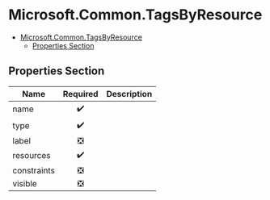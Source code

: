 <a name="microsoft-common-tagsbyresource"></a>
# Microsoft.Common.TagsByResource
* [Microsoft.Common.TagsByResource](#microsoft-common-tagsbyresource)
    * [Properties Section](#microsoft-common-tagsbyresource-properties-section)

<a name="microsoft-common-tagsbyresource-properties-section"></a>
## Properties Section
| Name | Required | Description
| ---|:--:|:--:|
|name|:heavy_check_mark:|
|type|:heavy_check_mark:|
|label|:negative_squared_cross_mark:|
|resources|:heavy_check_mark:|
|constraints|:negative_squared_cross_mark:|
|visible|:negative_squared_cross_mark:|
